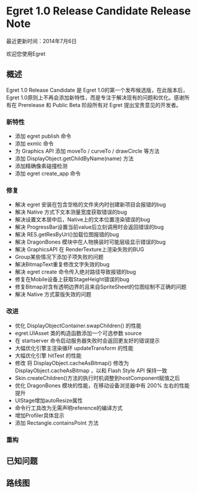 Egret 1.0 Release Candidate Release Note
===============================

最近更新时间：2014年7月6日

欢迎您使用Egret



## 概述

Egret 1.0 Release Candidate 是 Egret 1.0的第一个发布候选版，在此版本后，Egret 1.0原则上不再会添加新特性，而是专注于解决现有的问题和优化。感谢所有在 Prerelease 和 Public Beta 阶段所有对 Egret 提出宝贵意见的开发者。
### 新特性
* 添加 egret publish 命令
* 添加 exmlc 命令
* 为 Graphics API 添加 moveTo / curveTo / drawCircle 等方法
* 添加 DisplayObject.getChildByName(name) 方法
* 添加精确像素碰撞检测
* 添加 egret create_app 命令
### 修复
* 解决 egret 安装在包含空格的文件夹内时创建新项目会报错的bug
* 解决 Native 方式下文本测量宽度获取错误的bug
* 解决设置文本居中后，Native上的文本位置渲染错误的bug
* 解决 ProgressBar设置当前value后立刻调用时会返回错误的bug
* 解决 RES.getResByUrl()加载位图报错的bug
* 解决 DragonBones 模块中在人物换装时可能层级显示错误的bug
* 解决 GraphicsAPI 在 RenderTexture上渲染失败的BUG
* Group某些情况下添加子项失败的问题
* 解决BitmapText重复修改文字失效的bug
* 解决 egret create 命令传入绝对路径导致报错的bug
* 修复在Mobile设备上获取StageHeight错误的bug 
* 修复Bitmap对含有透明边界的且来自SpriteSheet的位图绘制不正确的问题
* 解决 Native 方式蒙版失效的问题
### 改进
* 优化 DisplayObjectContainer.swapChildren() 的性能
* egret.UIAsset 类的构造函数添加一个可选参数 source 
* 在 startserver 命令启动服务器失败时会返回更友好的错误提示
* 大幅优化引擎主渲染循环 updateTransform 的性能
* 大幅优化引擎 hitTest 的性能
* 修改 将 DisplayObject.cacheAsBitmap() 修改为 DisplayObject.cacheAsBitmap ，以和 Flash Style API 保持一致
* Skin.createChildren()方法的执行时机调整到hostComponent赋值之后
* 优化 DragonBones 模块的性能，在移动设备浏览器中有 200% 左右的性能提升
* UIStage增加autoResize属性
* 命令行工具改为无需声明reference的编译方式
* 增加Profiler具体显示
* 添加 Rectangle.containsPoint 方法

### 重构

## 已知问题


## 路线图
